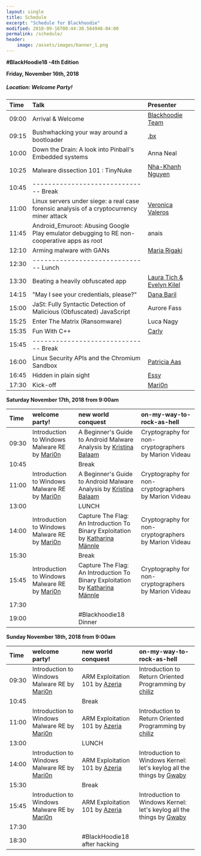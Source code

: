 ```yaml
---
layout: single
title: Schedule
excerpt: "Schedule for Blackhoodie"
modified: 2018-09-16T00:44:38.564948-04:00
permalink: /schedule/
header:
    image: /assets/images/banner_1.png
---
```


**#BlackHoodie18 -4th Edition**

**Friday, November 16th, 2018**

##### Location: Welcome Party!

| Time | Talk | Presenter |
| :--- | :--- | :--- |
|09:00| Arrival & Welcome | [Blackhoodie Team](https://twitter.com/blackhoodie_re) |
|09:15| Bushwhacking your way around a bootloader | [.bx](https://twitter.com/bxsays) |
|10:00| Down the Drain: A look into Pinball's Embedded systems | Anna Neal |
|10:25| Malware dissection 101 : TinyNuke | [Nha-Khanh Nguyen](https://twitter.com/N1aKan) |
|10:45| ------------------------------  Break
|11:00| Linux servers under siege: a real case forensic analysis of a cryptocurrency miner attack | [Veronica Valeros](https://twitter.com/verovaleros) |
|11:45| Android_Emuroot: Abusing Google Play emulator debugging to RE non-cooperative apps as root | anais |
|12:10| Arming malware with GANs | [Maria Rigaki](https://twitter.com/mrigaki) |
|12:30| ------------------------------  Lunch
|13:30| Beating a heavily obfuscated app | [Laura Tich & Evelyn Kilel](https://twitter.com/shehacks_ke) |
|14:15| "May I see your credentials, please?" | [Dana Baril](https://twitter.com/dana_baril) |
|15:00| JaSt: Fully Syntactic Detection of Malicious (Obfuscated) JavaScript | Aurore Fass |
|15:25| Enter The Matrix (Ransomware) | Luca Nagy |
|15:35| Fun With C++ | [Carly](https://twitter.com/_5chn31d3r_) |
|15:45| ------------------------------  Break
|16:00| Linux Security APIs and the Chromium Sandbox | [Patricia Aas](https://twitter.com/pati_gallardo) |
|16:45| Hidden in plain sight | [Essy](https://twitter.com/casheeew) |
|17:30| Kick-off | [Mari0n](https://twitter.com/pinkflawd) |

**Saturday November 17th, 2018 from 9:00am**

| Time | welcome party! | new world conquest | on-my-way-to-rock-as-hell |
| :--- | :--- | :--- | :--- |
|09:30| Introduction to Windows Malware RE by [Mari0n](https://twitter.com/pinkflawd) | A Beginner's Guide to Android Malware Analysis by [Kristina Balaam](https://twitter.com/chmodxx_) | Cryptography for non-cryptographers by Marion Videau |
|10:45|   | Break |   |
|11:00| Introduction to Windows Malware RE by [Mari0n](https://twitter.com/pinkflawd) | A Beginner's Guide to Android Malware Analysis by [Kristina Balaam](https://twitter.com/chmodxx_) | Cryptography for non-cryptographers by Marion Videau |
|13:00|   | LUNCH |   |
|14:00| Introduction to Windows Malware RE by [Mari0n](https://twitter.com/pinkflawd) | Capture The Flag: An Introduction To Binary Exploitation by [Katharina Männle](https://twitter.com/mnnle) | Cryptography for non-cryptographers by Marion Videau |
|15:30|   | Break |   |
|15:45| Introduction to Windows Malware RE by [Mari0n](https://twitter.com/pinkflawd) | Capture The Flag: An Introduction To Binary Exploitation by [Katharina Männle](https://twitter.com/mnnle) | Cryptography for non-cryptographers by Marion Videau |
|17:30|   |   |   |
|19:00|   | #Blackhoodie18 Dinner |   |

**Sunday November 18th, 2018 from 9:00am**

| Time | welcome party! | new world conquest | on-my-way-to-rock-as-hell |
| :--- | :--- | :--- | :--- |
|09:30| Introduction to Windows Malware RE by [Mari0n](https://twitter.com/pinkflawd) | ARM Exploitation 101 by [Azeria](https://twitter.com/Fox0x01) | Introduction to Return Oriented Programming by [chiliz](https://twitter.com/chiliz16) |
|10:45|   | Break |   |
|11:00| Introduction to Windows Malware RE by [Mari0n](https://twitter.com/pinkflawd) | ARM Exploitation 101 by [Azeria](https://twitter.com/Fox0x01) | Introduction to Return Oriented Programming by [chiliz](https://twitter.com/chiliz16) |
|13:00|   | LUNCH |   |
|14:00| Introduction to Windows Malware RE by [Mari0n](https://twitter.com/pinkflawd) | ARM Exploitation 101 by [Azeria](https://twitter.com/Fox0x01) | Introduction to Windows Kernel: let's keylog all the things by [Gwaby](https://twitter.com/pwissenlit) |
|15:30|   | Break |   |
|15:45| Introduction to Windows Malware RE by [Mari0n](https://twitter.com/pinkflawd) | ARM Exploitation 101 by [Azeria](https://twitter.com/Fox0x01) | Introduction to Windows Kernel: let's keylog all the things by [Gwaby](https://twitter.com/pwissenlit) |
|17:30|   |   |   |
|18:30|   | #BlackHoodie18 after hacking  |   |
